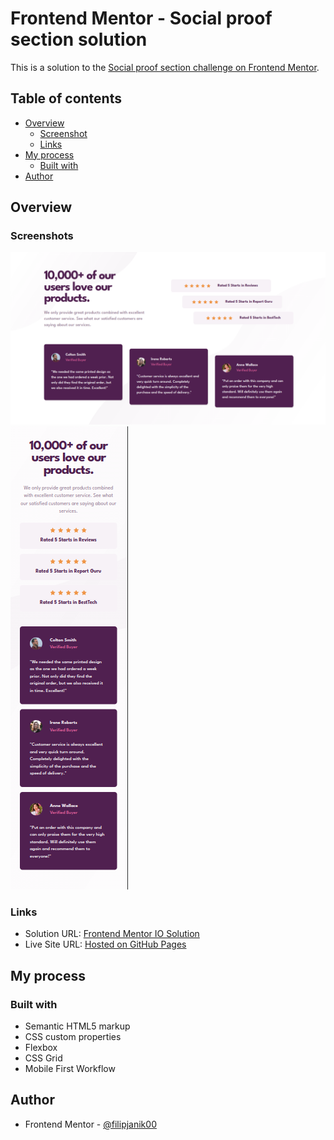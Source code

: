 # Frontend Mentor - Social proof section solution

This is a solution to the [Social proof section challenge on Frontend Mentor](https://www.frontendmentor.io/challenges/social-proof-section-6e0qTv_bA).

## Table of contents

- [Overview](#overview)
  - [Screenshot](#screenshot)
  - [Links](#links)
- [My process](#my-process)
  - [Built with](#built-with)
- [Author](#author)

## Overview

### Screenshots

![](./screenshots/desktop-preview.png)
![](./screenshots/mobile-preview.png)

### Links

- Solution URL: [Frontend Mentor IO Solution](https://www.frontendmentor.io/solutions/stats-preview-card-component-4thGx7DsIJ)
- Live Site URL: [Hosted on GitHub Pages](https://filipjanik00.github.io/stats-preview-card-component-main/)

## My process

### Built with

- Semantic HTML5 markup
- CSS custom properties
- Flexbox
- CSS Grid
- Mobile First Workflow

## Author

- Frontend Mentor - [@filipjanik00](https://www.frontendmentor.io/profile/filipjanik00)
